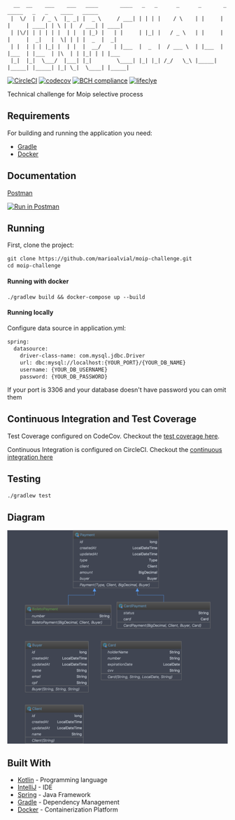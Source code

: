 ```
  __  __    ___    ___   ____       ____   _   _      _      _       _       _____   _   _    ____   _____
 |  \/  |  / _ \  |_ _| |  _ \     / ___| | | | |    / \    | |     | |     | ____| | \ | |  / ___| | ____|
 | |\/| | | | | |  | |  | |_) |   | |     | |_| |   / _ \   | |     | |     |  _|   |  \| | | |  _  |  _|
 | |  | | | |_| |  | |  |  __/    | |___  |  _  |  / ___ \  | |___  | |___  | |___  | |\  | | |_| | | |___
 |_|  |_|  \___/  |___| |_|        \____| |_| |_| /_/   \_\ |_____| |_____| |_____| |_| \_|  \____| |_____|
```
[![CircleCI](https://circleci.com/gh/marioalvial/moip-challenge/tree/master.svg?style=svg)](https://circleci.com/gh/marioalvial/moip-challenge/tree/master)
[![codecov](https://codecov.io/gh/marioalvial/moip-challenge/branch/master/graph/badge.svg)](https://codecov.io/gh/marioalvial/moip-challenge)
[![BCH compliance](https://bettercodehub.com/edge/badge/marioalvial/moip-challenge?branch=master)](https://bettercodehub.com/)
[![lifeclye](https://img.shields.io/badge/lifecycle-maturing-blue.svg)](https://codecov.io/gh/marioalvial/moip-challenge)

Technical challenge for Moip selective process

## Requirements

For building and running the application you need:

- [Gradle](https://gradle.org/)
- [Docker](https://www.docker.com/)

## Documentation
[Postman](https://documenter.getpostman.com/view/4456023/RzfmG7dV)

[![Run in Postman](https://run.pstmn.io/button.svg)](https://app.getpostman.com/run-collection/b5899ab4c00b3868e5fc#?env%5BMoip%20Challenge%5D=W3sia2V5IjoibG9jYWwiLCJ2YWx1ZSI6ImxvY2FsaG9zdDo4MDgwIiwiZW5hYmxlZCI6dHJ1ZX0seyJrZXkiOiJwcm9kIiwidmFsdWUiOiJodHRwczovL21vaXAtY2hhbGxlbmdlLXByb2QuaGVyb2t1YXBwLmNvbSIsImVuYWJsZWQiOnRydWV9XQ==)

## Running

First, clone the project:

```shell
git clone https://github.com/marioalvial/moip-challenge.git
cd moip-challenge
```

#### Running with docker

```shell
./gradlew build && docker-compose up --build
```

#### Running locally 
Configure data source in application.yml:

```
spring:
  datasource:
    driver-class-name: com.mysql.jdbc.Driver
    url: dbc:mysql://localhost:{YOUR_PORT}/{YOUR_DB_NAME}
    username: {YOUR_DB_USERNAME}
    password: {YOUR_DB_PASSWORD}
```
If your port is 3306 and your database doesn't have password you can omit them

## Continuous Integration and Test Coverage

Test Coverage configured on CodeCov. Checkout the [test coverage here](https://codecov.io/gh/marioalvial/moip-challenge).

Continuous Integration is configured on CircleCI. Checkout the [continuous integration here](https://circleci.com/gh/marioalvial/moip-challenge)

##  Testing

```shell
./gradlew test
```

## Diagram

![Diagram](./diagram.png)

## Built With

- [Kotlin](https://kotlinlang.org/) - Programming language
- [IntelliJ](https://www.jetbrains.com/idea/) - IDE
- [Spring](https://spring.io/) - Java Framework
- [Gradle](https://gradle.org/) - Dependency Management
- [Docker](https://www.docker.com/) - Containerization Platform
